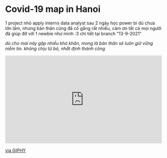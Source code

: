 # Covid-19 map in Hanoi

1 project nhỏ apply interns data analyst sau 2 ngày học power bi
dù chưa lớn lắm, nhưng bản thân cũng đã cố gắng rất nhiều, cảm ơn tất cả mọi người đã giúp đỡ với 1 newbie như mình :3 
chi tiết tại branch "13-9-2021"

*dù cho mai này gặp nhiều khó khăn, mong là bản thân sẽ luôn giữ vững niềm tin. không chịu từ bỏ, nhất định thành công*

<div style="width:100%;height:0;padding-bottom:56%;position:relative;"><iframe src="https://giphy.com/embed/6Sfx7CYFYYzCk2UvcG" width="100%" height="100%" style="position:absolute" frameBorder="0" class="giphy-embed" allowFullScreen></iframe></div><p><a href="https://giphy.com/gifs/6Sfx7CYFYYzCk2UvcG">via GIPHY</a></p>
